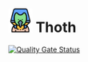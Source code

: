 # <img src="./docs/icon.png" width="48" /> Thoth

[![Quality Gate Status](https://sonarcloud.io/api/project_badges/measure?project=hugolamounier_Thoth&metric=alert_status)](https://sonarcloud.io/summary/new_code?id=hugolamounier_Thoth)
